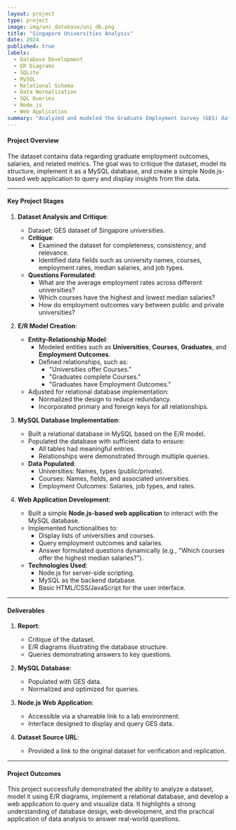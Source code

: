 ```yaml
---
layout: project
type: project
image: img/uni_database/uni_db.png
title: "Singapore Universities Analysis"
date: 2024
published: true
labels:
  - Database Development
  - ER Diagrams
  - SQLite
  - MySQL
  - Relational Schema
  - Data Normalization
  - SQL Queries
  - Node.js
  - Web Application
summary: "Analyzed and modeled the Graduate Employment Survey (GES) dataset, specifically for universities in Singapore."
---
```


<!--<div class="text-center p-4">
  <img width="883" height="663" src="../img/ai/ai_result_2.png" class="img-thumbnail" >
</div> -->

#### Project Overview ####
The dataset contains data regarding graduate employment outcomes, salaries, and related metrics. The goal was to critique the dataset, model its structure, implement it as a MySQL database, and create a simple Node.js-based web application to query and display insights from the data.

---

#### Key Project Stages ####

1. **Dataset Analysis and Critique**:
   - Dataset: GES dataset of Singapore universities.
   - **Critique**:
     - Examined the dataset for completeness, consistency, and relevance.
     - Identified data fields such as university names, courses, employment rates, median salaries, and job types.
   - **Questions Formulated**:
     - What are the average employment rates across different universities?
     - Which courses have the highest and lowest median salaries?
     - How do employment outcomes vary between public and private universities?

2. **E/R Model Creation**:
   - **Entity-Relationship Model**:
     - Modeled entities such as **Universities**, **Courses**, **Graduates**, and **Employment Outcomes**.
     - Defined relationships, such as:
       - "Universities offer Courses."
       - "Graduates complete Courses."
       - "Graduates have Employment Outcomes."
   - Adjusted for relational database implementation:
     - Normalized the design to reduce redundancy.
     - Incorporated primary and foreign keys for all relationships.

3. **MySQL Database Implementation**:
   - Built a relational database in MySQL based on the E/R model.
   - Populated the database with sufficient data to ensure:
     - All tables had meaningful entries.
     - Relationships were demonstrated through multiple queries.
   - **Data Populated**:
     - Universities: Names, types (public/private).
     - Courses: Names, fields, and associated universities.
     - Employment Outcomes: Salaries, job types, and rates.

4. **Web Application Development**:
   - Built a simple **Node.js-based web application** to interact with the MySQL database.
   - Implemented functionalities to:
     - Display lists of universities and courses.
     - Query employment outcomes and salaries.
     - Answer formulated questions dynamically (e.g., "Which courses offer the highest median salaries?").
   - **Technologies Used**:
     - Node.js for server-side scripting.
     - MySQL as the backend database.
     - Basic HTML/CSS/JavaScript for the user interface.

---

#### Deliverables ####
1. **Report**:
   - Critique of the dataset.
   - E/R diagrams illustrating the database structure.
   - Queries demonstrating answers to key questions.

2. **MySQL Database**:
   - Populated with GES data.
   - Normalized and optimized for queries.

3. **Node.js Web Application**:
   - Accessible via a shareable link to a lab environment.
   - Interface designed to display and query GES data.

4. **Dataset Source URL**:
   - Provided a link to the original dataset for verification and replication.

---

#### Project Outcomes ####
This project successfully demonstrated the ability to analyze a dataset, model it using E/R diagrams, implement a relational database, and develop a web application to query and visualize data. It highlights a strong understanding of database design, web development, and the practical application of data analysis to answer real-world questions.
